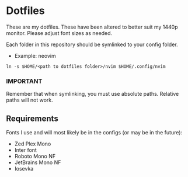# Dotfiles
These are my dotfiles. These have been altered to better suit my 1440p monitor. Please adjust font
sizes as needed.

Each folder in this repository should be symlinked to your config folder.
 - Example: neovim
```
ln -s $HOME/<path to dotfiles folder>/nvim $HOME/.config/nvim
```

### IMPORTANT
Remember that when symlinking, you must use absolute paths. Relative paths will not work.

## Requirements
Fonts I use and will most likely be in the configs (or may be in the future):
- Zed Plex Mono
- Inter font
- Roboto Mono NF
- JetBrains Mono NF
- Iosevka
